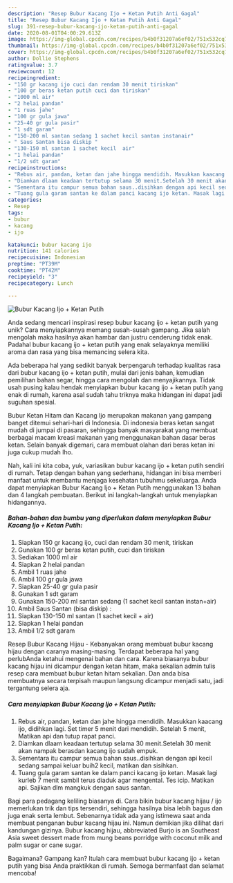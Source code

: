 ```yaml
---
description: "Resep Bubur Kacang Ijo + Ketan Putih Anti Gagal"
title: "Resep Bubur Kacang Ijo + Ketan Putih Anti Gagal"
slug: 391-resep-bubur-kacang-ijo-ketan-putih-anti-gagal
date: 2020-08-01T04:00:29.613Z
image: https://img-global.cpcdn.com/recipes/b4b0f31207a6ef02/751x532cq70/bubur-kacang-ijo-ketan-putih-foto-resep-utama.jpg
thumbnail: https://img-global.cpcdn.com/recipes/b4b0f31207a6ef02/751x532cq70/bubur-kacang-ijo-ketan-putih-foto-resep-utama.jpg
cover: https://img-global.cpcdn.com/recipes/b4b0f31207a6ef02/751x532cq70/bubur-kacang-ijo-ketan-putih-foto-resep-utama.jpg
author: Dollie Stephens
ratingvalue: 3.7
reviewcount: 12
recipeingredient:
- "150 gr kacang ijo cuci dan rendam 30 menit tiriskan"
- "100 gr beras ketan putih cuci dan tiriskan"
- "1000 ml air"
- "2 helai pandan"
- "1 ruas jahe"
- "100 gr gula jawa"
- "25-40 gr gula pasir"
- "1 sdt garam"
- "150-200 ml santan sedang 1 sachet kecil santan instanair"
- " Saus Santan bisa diskip "
- "130-150 ml santan 1 sachet kecil  air"
- "1 helai pandan"
- "1/2 sdt garam"
recipeinstructions:
- "Rebus air, pandan, ketan dan jahe hingga mendidih. Masukkan kaacang ijo, didihkan lagi. Set timer 5 menit dari mendidih. Setelah 5 menit, Matikan api dan tutup rapat panci."
- "Diamkan dlaam keadaan tertutup selama 30 menit.Setelah 30 menit akan nampak berasdan kacang ijo sudah empuk."
- "Sementara itu campur semua bahan saus..disihkan dengan api kecil sedang sampai keluar buih2 kecil, matikan dan sisihkan."
- "Tuang gula garam santan ke dalam panci kacang ijo ketan. Masak lagi kurleb 7 menit sambil terus diaduk agar mengental. Tes icip. Matikan api. Sajikan dlm mangkuk dengan saus santan."
categories:
- Resep
tags:
- bubur
- kacang
- ijo

katakunci: bubur kacang ijo 
nutrition: 141 calories
recipecuisine: Indonesian
preptime: "PT39M"
cooktime: "PT42M"
recipeyield: "3"
recipecategory: Lunch

---
```



![Bubur Kacang Ijo + Ketan Putih](https://img-global.cpcdn.com/recipes/b4b0f31207a6ef02/751x532cq70/bubur-kacang-ijo-ketan-putih-foto-resep-utama.jpg)

Anda sedang mencari inspirasi resep bubur kacang ijo + ketan putih yang unik? Cara menyiapkannya memang susah-susah gampang. Jika salah mengolah maka hasilnya akan hambar dan justru cenderung tidak enak. Padahal bubur kacang ijo + ketan putih yang enak selayaknya memiliki aroma dan rasa yang bisa memancing selera kita.

Ada beberapa hal yang sedikit banyak berpengaruh terhadap kualitas rasa dari bubur kacang ijo + ketan putih, mulai dari jenis bahan, kemudian pemilihan bahan segar, hingga cara mengolah dan menyajikannya. Tidak usah pusing kalau hendak menyiapkan bubur kacang ijo + ketan putih yang enak di rumah, karena asal sudah tahu triknya maka hidangan ini dapat jadi suguhan spesial.

Bubur Ketan Hitam dan Kacang Ijo merupakan makanan yang gampang banget ditemui sehari-hari di Indonesia. Di indonesia beras ketan sangat mudah di jumpai di pasaran, sehingga banyak masyarakat yang membuat berbagai macam kreasi makanan yang menggunakan bahan dasar beras ketan. Selain banyak digemari, cara membuat olahan dari beras ketan ini juga cukup mudah lho.


Nah, kali ini kita coba, yuk, variasikan bubur kacang ijo + ketan putih sendiri di rumah. Tetap dengan bahan yang sederhana, hidangan ini bisa memberi manfaat untuk membantu menjaga kesehatan tubuhmu sekeluarga. Anda dapat menyiapkan Bubur Kacang Ijo + Ketan Putih menggunakan 13 bahan dan 4 langkah pembuatan. Berikut ini langkah-langkah untuk menyiapkan hidangannya.

<!--inarticleads1-->

##### Bahan-bahan dan bumbu yang diperlukan dalam menyiapkan Bubur Kacang Ijo + Ketan Putih:

1. Siapkan 150 gr kacang ijo, cuci dan rendam 30 menit, tiriskan
1. Gunakan 100 gr beras ketan putih, cuci dan tiriskan
1. Sediakan 1000 ml air
1. Siapkan 2 helai pandan
1. Ambil 1 ruas jahe
1. Ambil 100 gr gula jawa
1. Siapkan 25-40 gr gula pasir
1. Gunakan 1 sdt garam
1. Gunakan 150-200 ml santan sedang (1 sachet kecil santan instan+air)
1. Ambil  Saus Santan (bisa diskip) :
1. Siapkan 130-150 ml santan (1 sachet kecil + air)
1. Siapkan 1 helai pandan
1. Ambil 1/2 sdt garam


Resep Bubur Kacang Hijau - Kebanyakan orang membuat bubur kacang hijau dengan caranya masing-masing. Terdapat beberapa hal yang perlubAnda ketahui mengenai bahan dan cara. Karena biasanya bubur kacang hijau ini dicampur dengan ketan hitam, maka sekalian admin tulis resep cara membuat bubur ketan hitam sekalian. Dan anda bisa membuatnya secara terpisah maupun langsung dicampur menjadi satu, jadi tergantung selera aja. 

<!--inarticleads2-->

##### Cara menyiapkan Bubur Kacang Ijo + Ketan Putih:

1. Rebus air, pandan, ketan dan jahe hingga mendidih. Masukkan kaacang ijo, didihkan lagi. Set timer 5 menit dari mendidih. Setelah 5 menit, Matikan api dan tutup rapat panci.
1. Diamkan dlaam keadaan tertutup selama 30 menit.Setelah 30 menit akan nampak berasdan kacang ijo sudah empuk.
1. Sementara itu campur semua bahan saus..disihkan dengan api kecil sedang sampai keluar buih2 kecil, matikan dan sisihkan.
1. Tuang gula garam santan ke dalam panci kacang ijo ketan. Masak lagi kurleb 7 menit sambil terus diaduk agar mengental. Tes icip. Matikan api. Sajikan dlm mangkuk dengan saus santan.


Bagi para pedagang keliling biasanya di. Cara bikin bubur kacang hijau / ijo memerlukan trik dan tips tersendiri, sehingga hasilnya bisa lebih bagus dan juga enak serta lembut. Sebenarnya tidak ada yang istimewa saat anda membuat penganan bubur kacang hijau ini. Namun demikian jika dilihat dari kandungan gizinya. Bubur kacang hijau, abbreviated Burjo is an Southeast Asia sweet dessert made from mung beans porridge with coconut milk and palm sugar or cane sugar. 

Bagaimana? Gampang kan? Itulah cara membuat bubur kacang ijo + ketan putih yang bisa Anda praktikkan di rumah. Semoga bermanfaat dan selamat mencoba!

